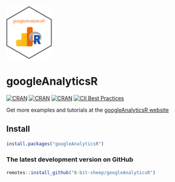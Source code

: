 <img src="https://raw.githubusercontent.com/8-bit-sheep/googleAnalyticsR/master/inst/hexlogo/hex.png" width="120px" />

# googleAnalyticsR

[![CRAN](http://www.r-pkg.org/badges/version/googleAnalyticsR)](https://cran.r-project.org/package=googleAnalyticsR)
[![CRAN](https://cranlogs.r-pkg.org/badges/grand-total/googleAnalyticsR)](https://cranlogs.r-pkg.org/badges/grand-total/googleAnalyticsR)
[![CRAN](https://cranlogs.r-pkg.org/badges/googleAnalyticsR)](https://cranlogs.r-pkg.org/badges/googleAnalyticsR)
[![CII Best Practices](https://bestpractices.coreinfrastructure.org/projects/2025/badge)](https://bestpractices.coreinfrastructure.org/projects/2025)

Get more examples and tutorials at the [googleAnalyticsR website](https://8-bit-sheep.com/googleAnalyticsR/)

## Install

```r
install.packages("googleAnalyticsR")
```

### The latest development version on GitHub

```r
remotes::install_github("8-bit-sheep/googleAnalyticsR")
```
